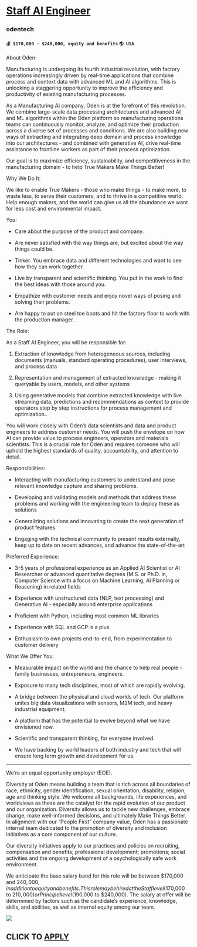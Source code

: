 # [Staff AI Engineer](https://www.remotewlb.com/apply/staff-ai-engineer-68311)  
### odentech  
#### `💰 $170,000 - $240,000, equity and benefits` `🌎 USA`  

About Oden:

Manufacturing is undergoing its fourth industrial revolution, with factory operations increasingly driven by real-time applications that combine process and context data with advanced ML and AI algorithms. This is unlocking a staggering opportunity to improve the efficiency and productivity of existing manufacturing processes.

As a Manufacturing AI company, Oden is at the forefront of this revolution. We combine large-scale data processing architectures and advanced AI and ML algorithms within the Oden platform so manufacturing operations teams can continuously monitor, analyze, and optimize their production across a diverse set of processes and conditions. We are also building new ways of extracting and integrating deep domain and process knowledge into our architectures - and combined with generative AI, drive real-time assistance to frontline workers as part of their process optimization.

Our goal is to maximize efficiency, sustainability, and competitiveness in the manufacturing domain - to help True Makers Make Things Better!

Why We Do It:

We like to enable True Makers - those who make things - to make more, to waste less, to serve their customers, and to thrive in a competitive world. Help enough makers, and the world can give us all the abundance we want for less cost and environmental impact.

You:

  * Care about the purpose of the product and company.

  * Are never satisfied with the way things are, but excited about the way things could be.

  * Tinker. You embrace data and different technologies and want to see how they can work together.

  * Live by transparent and scientific thinking. You put in the work to find the best ideas with those around you.

  * Empathize with customer needs and enjoy novel ways of posing and solving their problems.

  * Are happy to put on steel toe boots and hit the factory floor to work with the production manager.

The Role:

As a Staff AI Engineer, you will be responsible for:

  1. Extraction of knowledge from heterogeneous sources, including documents (manuals, standard operating procedures), user interviews, and process data

  2. Representation and management of extracted knowledge - making it queryable by users, models, and other systems

  3. Using generative models that combine extracted knowledge with live streaming data, predictions and recommendations as context to provide operators step by step instructions for process management and optimization.. 

You will work closely with Oden’s data scientists and data and product engineers to address customer needs. You will push the envelope on how AI can provide value to process engineers, operators and materials scientists. This is a crucial role for Oden and requires someone who will uphold the highest standards of quality, accountability, and attention to detail.

Responsibilities:

  * Interacting with manufacturing customers to understand and pose relevant knowledge capture and sharing problems.

  * Developing and validating models and methods that address these problems and working with the engineering team to deploy these as solutions

  * Generalizing solutions and innovating to create the next generation of product features

  * Engaging with the technical community to present results externally, keep up to date on recent advances, and advance the state-of-the-art

Preferred Experience:

  * 3-5 years of professional experience as an Applied AI Scientist or AI Researcher or advanced quantitative degrees (M.S. or Ph.D. in, Computer Science with a focus on Machine Learning, AI Planning or Reasoning) in related fields

  * Experience with unstructured data (NLP, text processing) and Generative AI - especially around enterprise applications

  * Proficient with Python, including most common ML libraries

  * Experience with SQL and GCP is a plus.

  * Enthusiasm to own projects end-to-end, from experimentation to customer delivery

What We Offer You:

  * Measurable impact on the world and the chance to help real people - family businesses, entrepreneurs, engineers.

  * Exposure to many tech disciplines, most of which are rapidly evolving.

  * A bridge between the physical and cloud worlds of tech. Our platform unites big data visualizations with sensors, M2M tech, and heavy industrial equipment.

  * A platform that has the potential to evolve beyond what we have envisioned now.

  * Scientific and transparent thinking, for everyone involved.

  * We have backing by world leaders of both industry and tech that will ensure long term growth and development for us.

****

We’re an equal opportunity employer (EOE).

Diversity at Oden means building a team that is rich across all boundaries of race, ethnicity, gender identification, sexual orientation, disability, religion, age and thinking style. We welcome all backgrounds, life experiences, and worldviews as these are the catalyst for the rapid evolution of our product and our organization. Diversity allows us to tackle new challenges, embrace change, make well-informed decisions, and ultimately Make Things Better. In alignment with our “People First” company value, Oden has a passionate internal team dedicated to the promotion of diversity and inclusion initiatives as a core component of our culture.

Our diversity initiatives apply to our practices and policies on recruiting, compensation and benefits; professional development; promotions; social activities and the ongoing development of a psychologically safe work environment.

We anticipate the base salary band for this role will be between $170,000 and $240,000, in addition to equity and benefits. This role may be hired at the Staff level ($170,000 to $210,000) or Principal level ($190,000 to $240,000). The salary at offer will be determined by factors such as the candidate’s experience, knowledge, skills, and abilities, as well as internal equity among our team.

![](https://remotive.com/job/track/1906468/blank.gif?source=public_api)  
## CLICK TO [APPLY](https://www.remotewlb.com/apply/staff-ai-engineer-68311)

